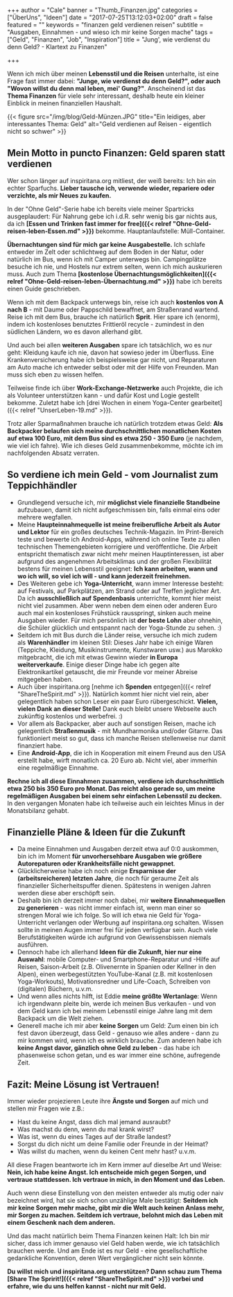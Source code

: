 +++
author = "Cale"
banner = "Thumb_Finanzen.jpg"
categories = ["ÜberUns", "Ideen"]
date = "2017-07-25T13:12:03+02:00"
draft = false
featured = ""
keywords = "finanzen geld verdienen reisen"
subtitle = "Ausgaben, Einnahmen - und wieso ich mir keine Sorgen mache"
tags = ["Geld", "Finanzen", "Job", "Inspiration"]
title = "Jung', wie verdienst du denn Geld? - Klartext zu Finanzen"

+++

Wenn ich mich über meinen **Lebensstil und die Reisen** unterhalte, ist eine Frage fast immer dabei: **"Junge, wie verdienst du denn Geld?", oder auch "Wovon willst du denn mal leben, mei' Gung?"**. Anscheinend ist das **Thema Finanzen** für viele sehr interessant, deshalb heute ein kleiner Einblick in meinen finanziellen Haushalt. <!--more-->

{{< figure src="/img/blog/Geld-Münzen.JPG" title="Ein leidiges, aber interessantes Thema: Geld"
alt="Geld verdienen auf Reisen - eigentlich nicht so schwer" >}}

## Mein Motto in puncto Finanzen: Geld sparen statt verdienen

Wer schon länger auf inspiritana.org mitliest, der weiß bereits: Ich bin ein echter Sparfuchs. **Lieber tausche ich, verwende wieder, repariere oder verzichte, als mir Neues zu kaufen.**    

In der "Ohne Geld"-Serie habe ich bereits viele meiner Spartricks ausgeplaudert: Für Nahrung gebe ich i.d.R. sehr wenig bis gar nichts aus, da ich **[Essen und Trinken fast immer for free]({{< relref "Ohne-Geld-reisen-leben-Essen.md" >}})** bekomme. Hauptanlaufstelle: Müll-Container.    

**Übernachtungen sind für mich gar keine Ausgabestelle.** Ich schlafe entweder im Zelt oder schlichtweg auf dem Boden in der Natur, oder natürlich im Bus, wenn ich mit Camper unterwegs bin. Campingplätze besuche ich nie, und Hostels nur extrem selten, wenn ich mich auskurieren muss. Auch zum Thema **[kostenlose Übernachtungsmöglichkeiten]({{< relref "Ohne-Geld-reisen-leben-Übernachtung.md" >}})** habe ich bereits einen Guide geschrieben.   

Wenn ich mit dem Backpack unterwegs bin, reise ich auch **kostenlos von A nach B** - mit Daume oder Pappschild bewaffnet, am Straßenrand wartend. Reise ich mit dem Bus, brauche ich natürlich **Sprit**. Hier spare ich (enorm), indem ich kostenloses benutztes Frittieröl recycle - zumindest in den südlichen Ländern, wo es davon allerhand gibt.    

Und auch bei allen **weiteren Ausgaben** spare ich tatsächlich, wo es nur geht: Kleidung kaufe ich nie, davon hat sowieso jeder im Überfluss. Eine Krankenversicherung habe ich beispielsweise gar nicht, und Reparaturen am Auto mache ich entweder selbst oder mit der Hilfe von Freunden. Man muss sich eben zu wissen helfen.  

Teilweise finde ich über **Work-Exchange-Netzwerke** auch Projekte, die ich als Volunteer unterstützen kann - und dafür Kost und Logie gestellt bekomme. Zuletzt habe ich [drei Wochen in einem Yoga-Center gearbeitet]({{< relref "UnserLeben-19.md" >}}).

Trotz aller Sparmaßnahmen brauche ich natürlich trotzdem etwas Geld: **Als Backpacker belaufen sich meine durchschnittlichen monatlichen Kosten auf etwa 100 Euro, mit dem Bus sind es etwa 250 - 350 Euro** (je nachdem, wie viel ich fahre). Wie ich dieses Geld zusammenbekomme, möchte ich im nachfolgenden Absatz verraten.

## So verdiene ich mein Geld - vom Journalist zum Teppichhändler

- Grundlegend versuche ich, mir **möglichst viele finanzielle Standbeine** aufzubauen, damit ich nicht aufgeschmissen bin, falls einmal eins oder mehrere wegfallen.
- Meine **Haupteinnahmequelle ist meine freiberufliche Arbeit als Autor und Lektor** für ein großes deutsches Technik-Magazin. Im Print-Bereich teste und bewerte ich Android-Apps, während ich online Texte zu allen technischen Themengebieten korrigiere und veröffentliche. Die Arbeit entspricht thematisch zwar nicht mehr meinen Hauptinteressen, ist aber aufgrund des angenehmen Arbeitsklimas und der großen Flexibilität bestens für meinen Lebensstil geeignet: **Ich kann arbeiten, wann und wo ich will, so viel ich will - und kann jederzeit freinehmen.**
- Des Weiteren gebe ich **Yoga-Unterricht**, wann immer Interesse besteht: auf Festivals, auf Parkplätzen, am Strand oder auf Treffen jeglicher Art. Da ich **ausschließlich auf Spendenbasis** unterrichte, kommt hier meist nicht viel zusammen. Aber wenn neben dem einen oder anderen Euro auch mal ein kostenloses Frühstück rausspringt, sinken auch meine Ausgaben wieder. Für mich persönlich ist **der beste Lohn** aber ohnehin, die Schüler glücklich und entspannt nach der Yoga-Stunde zu sehen. :)
- Seitdem ich mit Bus durch die Länder reise, versuche ich mich zudem als **Warenhändler** im kleinen Stil: Dieses Jahr habe ich einige Waren (Teppiche, Kleidung, Musikinstrumente, Kunstwaren usw.) aus Marokko mitgebracht, die ich mit etwas Gewinn wieder **in Europa weiterverkaufe**. Einige dieser Dinge habe ich gegen alte Elektronikartikel getauscht, die mir Freunde vor meiner Abreise mitgegeben haben.   
- Auch über inspiritana.org [nehme ich **Spenden** entgegen]({{< relref "ShareTheSpirit.md" >}}). Natürlich kommt hier nicht viel rein, aber gelegentlich haben schon Leser ein paar Euro rübergeschickt. **Vielen, vielen Dank an dieser Stelle!** Dank euch bleibt unsere Webseite auch zukünftig kostenlos und werbefrei. :)
- Vor allem als Backpacker, aber auch auf sonstigen Reisen, mache ich gelegentlich **Straßenmusik** - mit Mundharmonika und/oder Gitarre. Das funktioniert meist so gut, dass ich manche Reisen stellenweise nur damit finanziert habe.
- Eine **Android-App**, die ich in Kooperation mit einem Freund aus den USA erstellt habe, wirft monatlich ca. 20 Euro ab. Nicht viel, aber immerhin eine regelmäßige Einnahme.

**Rechne ich all diese Einnahmen zusammen, verdiene ich durchschnittlich etwa 250 bis 350 Euro pro Monat. Das reicht also gerade so, um meine regelmäßigen Ausgaben bei einem sehr einfachen Lebensstil zu decken.** In den vergangen Monaten habe ich teilweise auch ein leichtes Minus in der Monatsbilanz gehabt.

## Finanzielle Pläne & Ideen für die Zukunft

- Da meine Einnahmen und Ausgaben derzeit etwa auf 0:0 auskommen, bin ich im Moment **für unvorhersehbare Ausgaben wie größere Autorepaturen oder Krankheitsfälle nicht gewappnet**. 
- Glücklicherweise habe ich noch einige **Ersparnisse der (arbeitsreicheren) letzten Jahre**, die noch für geraume Zeit als finanzieller Sicherheitspuffer dienen. Spätestens in wenigen Jahren werden diese aber erschöpft sein.
- Deshalb bin ich derzeit immer noch dabei, mir **weitere Einnahmequellen zu generieren** - was nicht immer einfach ist, wenn man einer so strengen Moral wie ich folge. So will ich etwa nie Geld für Yoga-Unterricht verlangen oder Werbung auf inspiritana.org schalten. Wissen sollte in meinen Augen immer frei für jeden verfügbar sein. Auch viele Berufstätigkeiten würde ich aufgrund von Gewissensbissen niemals ausführen.  
- Dennoch habe ich allerhand **Ideen für die Zukunft, hier nur eine Auswahl**: mobile Computer- und Smartphone-Reparatur und -Hilfe auf Reisen, Saison-Arbeit (z.B. Olivenernte in Spanien oder Kellner in den Alpen), einen werbegestützten YouTube-Kanal (z.B. mit kostenlosen Yoga-Workouts), Motivationsredner und Life-Coach, Schreiben von (digitalen) Büchern, u.v.m.
- Und wenn alles nichts hilft, ist Eddie **meine größte Wertanlage**: Wenn ich irgendwann pleite bin, werde ich meinen Bus verkaufen - und von dem Geld kann ich bei meinem Lebensstil einige Jahre lang mit dem Backpack um die Welt ziehen.
- Generell mache ich mir aber **keine Sorgen** um Geld: Zum einen bin ich fest davon überzeugt, dass Geld - genauso wie alles andere - dann zu mir kommen wird, wenn ich es wirklich brauche. Zum anderen habe ich **keine Angst davor, gänzlich ohne Geld zu leben** - das habe ich phasenweise schon getan, und es war immer eine schöne, aufregende Zeit.

## Fazit: Meine Lösung ist Vertrauen!

Immer wieder projezieren Leute ihre **Ängste und Sorgen** auf mich und stellen mir Fragen wie z.B.:

- Hast du keine Angst, dass dich mal jemand ausraubt?
- Was machst du denn, wenn du mal krank wirst?
- Was ist, wenn du eines Tages auf der Straße landest?
- Sorgst du dich nicht um deine Familie oder Freunde in der Heimat?
- Was willst du machen, wenn du keinen Cent mehr hast?
u.v.m.

All diese Fragen beantworte ich im Kern immer auf dieselbe Art und Weise: **Nein, ich habe keine Angst. Ich entscheide mich gegen Sorgen, und vertraue stattdessen. Ich vertraue in mich, in den Moment und das Leben.**    

Auch wenn diese Einstellung von den meisten entweder als mutig oder naiv bezeichnet wird, hat sie sich schon unzählige Male bestätigt: **Seitdem ich mir keine Sorgen mehr mache, gibt mir die Welt auch keinen Anlass mehr, mir Sorgen zu machen. Seitdem ich vertraue, belohnt mich das Leben mit einem Geschenk nach dem anderen.**   

Und das macht natürlich beim Thema Finanzen keinen Halt: Ich bin mir sicher, dass ich immer genauso viel Geld haben werde, wie ich tatsächlich brauchen werde. Und am Ende ist es nur Geld - eine gesellschaftliche gedankliche Konvention, deren Wert vergänglicher nicht sein könnte.


**Du willst mich und inspiritana.org unterstützen? Dann schau zum Thema [Share The Spririt!]({{< relref "ShareTheSpirit.md" >}}) vorbei und erfahre, wie du uns helfen kannst - nicht nur mit Geld.**
